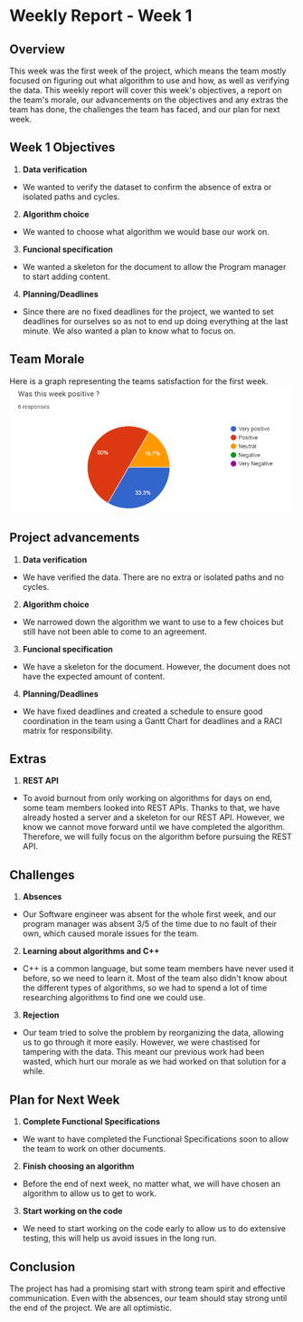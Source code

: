 # Weekly Report - Week 1

## Overview

This week was the first week of the project, which means the team mostly focused on figuring out what algorithm to use and how, as well as verifying the data. This weekly report will cover this week's objectives, a report on the team's morale, our advancements on the objectives and any extras the team has done, the challenges the team has faced, and our plan for next week.

## Week 1 Objectives

1. **Data verification**
 - We wanted to verify the dataset to confirm the absence of extra or isolated paths and cycles.
2. **Algorithm choice**
 - We wanted to choose what algorithm we would base our work on.
3. **Funcional specification**
 - We wanted a skeleton for the document to allow the Program manager to start adding content.
4. **Planning/Deadlines**
 - Since there are no fixed deadlines for the project, we wanted to set deadlines for ourselves so as not to end up doing everything at the last minute. We also wanted a plan to know what to focus on.

## Team Morale
Here is a graph representing the teams satisfaction for the first week. <br>
<img src="Images/teamSatisfactionWeek1.png" width="500"> 

## Project advancements

1. **Data verification**
 - We have verified the data. There are no extra or isolated paths and no cycles.
2. **Algorithm choice**
 - We narrowed down the algorithm we want to use to a few choices but still have not been able to come to an agreement.
3. **Funcional specification**
 - We have a skeleton for the document. However, the document does not have the expected amount of content.
4. **Planning/Deadlines**
 - We have fixed deadlines and created a schedule to ensure good coordination in the team using a Gantt Chart for deadlines and a RACI matrix for responsibility.

## Extras

1. **REST API**
 - To avoid burnout from only working on algorithms for days on end, some team members looked into REST APIs. Thanks to that, we have already hosted a server and a skeleton for our REST API. However, we know we cannot move forward until we have completed the algorithm. Therefore, we will fully focus on the algorithm before pursuing the REST API.

## Challenges

1. **Absences**
 - Our Software engineer was absent for the whole first week, and our program manager was absent 3/5 of the time due to no fault of their own, which caused morale issues for the team.
2. **Learning about algorithms and C++**
 - C++ is a common language, but some team members have never used it before, so we need to learn it. Most of the team also didn't know about the different types of algorithms, so we had to spend a lot of time researching algorithms to find one we could use.
3. **Rejection**
 - Our team tried to solve the problem by reorganizing the data, allowing us to go through it more easily. However, we were chastised for tampering with the data. This meant our previous work had been wasted, which hurt our morale as we had worked on that solution for a while.

## Plan for Next Week

1. **Complete Functional Specifications**
 - We want to have completed the Functional Specifications soon to allow the team to work on other documents.
2. **Finish choosing an algorithm**
 - Before the end of next week, no matter what, we will have chosen an algorithm to allow us to get to work.
3. **Start working on the code**
 - We need to start working on the code early to allow us to do extensive testing, this will help us avoid issues in the long run.

## Conclusion

The project has had a promising start with strong team spirit and effective communication. Even with the absences, our team should stay strong until the end of the project. We are all optimistic.
